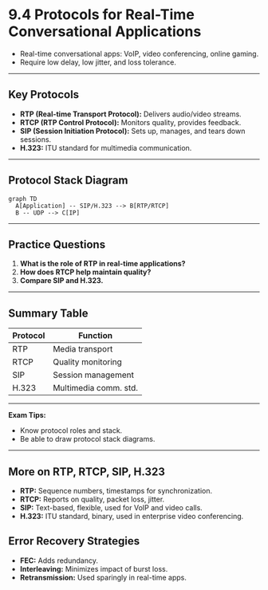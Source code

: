 # 9.4 Protocols for Real-Time Conversational Applications

- Real-time conversational apps: VoIP, video conferencing, online gaming.
- Require low delay, low jitter, and loss tolerance.

---

## Key Protocols
- **RTP (Real-time Transport Protocol):** Delivers audio/video streams.
- **RTCP (RTP Control Protocol):** Monitors quality, provides feedback.
- **SIP (Session Initiation Protocol):** Sets up, manages, and tears down sessions.
- **H.323:** ITU standard for multimedia communication.

---

## Protocol Stack Diagram
```mermaid
graph TD
  A[Application] -- SIP/H.323 --> B[RTP/RTCP]
  B -- UDP --> C[IP]
```

---

## Practice Questions
1. **What is the role of RTP in real-time applications?**
2. **How does RTCP help maintain quality?**
3. **Compare SIP and H.323.**

---

## Summary Table
| Protocol | Function                |
|----------|-------------------------|
| RTP      | Media transport         |
| RTCP     | Quality monitoring      |
| SIP      | Session management      |
| H.323    | Multimedia comm. std.   |

---

**Exam Tips:**
- Know protocol roles and stack.
- Be able to draw protocol stack diagrams.

---

## More on RTP, RTCP, SIP, H.323
- **RTP:** Sequence numbers, timestamps for synchronization.
- **RTCP:** Reports on quality, packet loss, jitter.
- **SIP:** Text-based, flexible, used for VoIP and video calls.
- **H.323:** ITU standard, binary, used in enterprise video conferencing.

## Error Recovery Strategies
- **FEC:** Adds redundancy.
- **Interleaving:** Minimizes impact of burst loss.
- **Retransmission:** Used sparingly in real-time apps. 